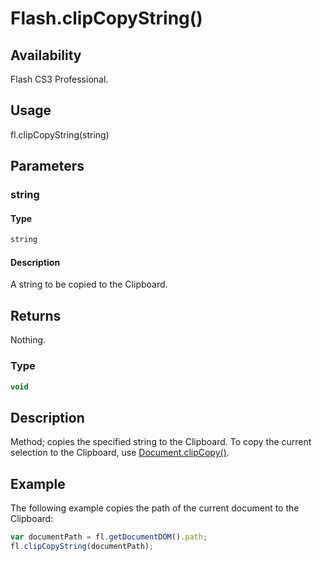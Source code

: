 # Flash.clipCopyString()

## Availability

Flash CS3 Professional.

## Usage

fl.clipCopyString(string)

## Parameters

### **string**

#### Type

```typescript
string
```

#### Description

A string to be copied to the Clipboard.

## Returns

Nothing.

### Type

```typescript
void
```

## Description

Method; copies the specified string to the Clipboard.
To copy the current selection to the Clipboard, use [Document.clipCopy()](../Document_object/Document30.md).

## Example

The following example copies the path of the current document to the Clipboard:

```javascript
var documentPath = fl.getDocumentDOM().path;
fl.clipCopyString(documentPath);
```
